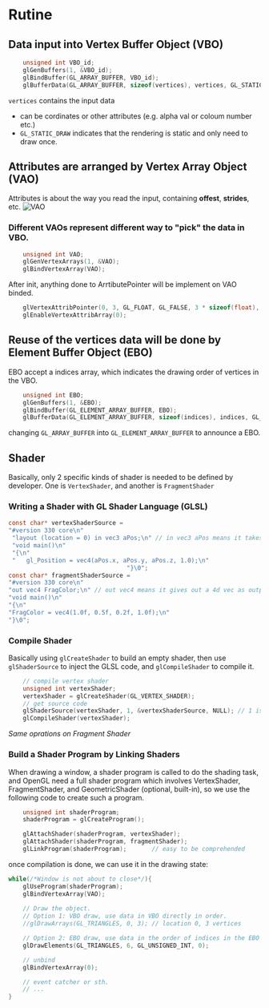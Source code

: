 # Rutine 
## Data input into Vertex Buffer Object (VBO)
```	c
	unsigned int VBO_id;
	glGenBuffers(1, &VBO_id);
	glBindBuffer(GL_ARRAY_BUFFER, VBO_id);
	glBufferData(GL_ARRAY_BUFFER, sizeof(vertices), vertices, GL_STATIC_DRAW);
```
`vertices` contains the input data
- can be cordinates or other attributes (e.g. alpha val or coloum number etc.)
- `GL_STATIC_DRAW` indicates that the rendering is static and only need to draw once.
## Attributes are arranged by Vertex Array Object (VAO)
Attributes is about the way you read the input, containing **offest**, **strides**, etc.
![VAO](https://learnopengl-cn.github.io/img/01/04/vertex_array_objects.png)
### Different VAOs represent different way to "pick" the data in VBO.
```c
	unsigned int VAO;
	glGenVertexArrays(1, &VAO);
	glBindVertexArray(VAO);
```
After init, anything done to ArrtibutePointer will be implement on VAO binded.
```c
	glVertexAttribPointer(0, 3, GL_FLOAT, GL_FALSE, 3 * sizeof(float), (void*)0);
	glEnableVertexAttribArray(0);
```

## Reuse of the vertices data will be done by Element Buffer Object (EBO)
EBO accept a indices array, which indicates the drawing order of vertices in the VBO.
```c
    unsigned int EBO;
	glGenBuffers(1, &EBO);
	glBindBuffer(GL_ELEMENT_ARRAY_BUFFER, EBO);
	glBufferData(GL_ELEMENT_ARRAY_BUFFER, sizeof(indices), indices, GL_STATIC_DRAW);

```
changing `GL_ARRAY_BUFFER` into `GL_ELEMENT_ARRAY_BUFFER` to announce a EBO.
## Shader
Basically, only 2 specific kinds of shader is needed to be defined by developer. One is `VertexShader`, and another is `FragmentShader`
### Writing a Shader with GL Shader Language (GLSL)
```c
const char* vertexShaderSource = 
"#version 330 core\n"
 "layout (location = 0) in vec3 aPos;\n" // in vec3 aPos means it takes a input of 3d vec
 "void main()\n"
 "{\n"
 "   gl_Position = vec4(aPos.x, aPos.y, aPos.z, 1.0);\n"
								 "}\0";
const char* fragmentShaderSource = 
"#version 330 core\n"
"out vec4 FragColor;\n" // out vec4 means it gives out a 4d vec as output
"void main()\n"
"{\n"
"FragColor = vec4(1.0f, 0.5f, 0.2f, 1.0f);\n"
"}\0";
```
### Compile Shader
Basically using `glCreateShader` to build an empty shader, then use `glShaderSource` to inject the GLSL code, and `glCompileShader` to compile it.
```c
    // compile vertex shader
    unsigned int vertexShader;
    vertexShader = glCreateShader(GL_VERTEX_SHADER);
    // get source code
	glShaderSource(vertexShader, 1, &vertexShaderSource, NULL); // 1 is to say only 1 string source to process
	glCompileShader(vertexShader);
```
*Same oprations on Fragment Shader*
### Build a Shader Program by Linking Shaders
When drawing a window, a shader program is called to do the shading task, and OpenGL need a full shader program which involves VertexShader, FragmentShader, and GeometricShader (optional, built-in), so we use the following code to create such a program.
```c
	unsigned int shaderProgram;
	shaderProgram = glCreateProgram();

    glAttachShader(shaderProgram, vertexShader);
    glAttachShader(shaderProgram, fragmentShader);
	glLinkProgram(shaderProgram);       // easy to be comprehended
```
once compilation is done, we can use it in the drawing state:
```c
while(/*Window is not about to close*/){
	glUseProgram(shaderProgram);
	glBindVertexArray(VAO);
	
	// Draw the object.
	// Option 1: VBO draw, use data in VBO directly in order.
	//glDrawArrays(GL_TRIANGLES, 0, 3); // location 0, 3 vertices

	// Option 2: EBO draw, use data in the order of indices in the EBO
	glDrawElements(GL_TRIANGLES, 6, GL_UNSIGNED_INT, 0);

	// unbind
	glBindVertexArray(0);

	// event catcher or sth.
	// ...
}
```
